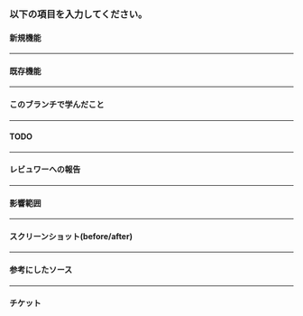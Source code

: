 ### 以下の項目を入力してください。

#### 新規機能

---

#### 既存機能

---

#### このブランチで学んだこと

---

#### TODO

---

#### レビュワーへの報告

---

#### 影響範囲

---

#### スクリーンショット(before/after)

---

#### 参考にしたソース

---

#### チケット
